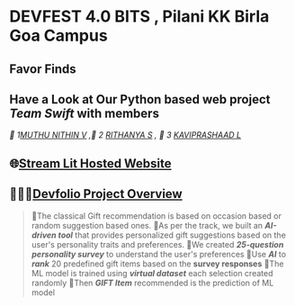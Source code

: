 # DEVFEST 4.0 BITS , Pilani KK Birla Goa Campus   
## Favor Finds
## Have a Look at Our Python based web project *Team Swift* with members 
 *🎁 1[MUTHU NITHIN V](https://www.linkedin.com/in/muthu-nithin/) ,🎁 2 [RITHANYA S](https://www.linkedin.com/in/rithanya-s-baa566259/) , 🎁 3 [KAVIPRASHAAD L](https://www.linkedin.com/in/kaviprashaad/)* 
## 🌐[Stream Lit Hosted Website](https://devfest-40-goa-mkr.streamlit.app/)
## 👨🏻‍💻[Devfolio Project Overview](https://devfolio.co/projects/swift-50ba)

> 📍The classical Gift recommendation is based on occasion based or random suggestion based ones.
>📍As per the track, we built an ***AI-driven tool*** that provides personalized  gift suggestions based on the user's personality traits and preferences.
>📍We created ***25-question personality survey*** to understand the user's preferences
>📍Use ***AI*** to ***rank*** 20 predefined gift items based on the **survey responses**
>📍The ML model is trained using ***virtual dataset*** each selection created randomly
>📍Then  ***GIFT Item*** recommended  is the prediction of ML model
